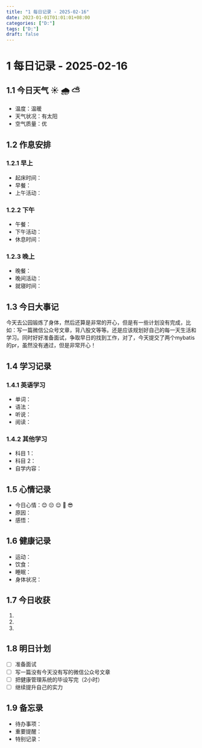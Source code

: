 ```yaml
---
title: "1 每日记录 - 2025-02-16"
date: 2023-01-01T01:01:01+08:00
categories: ["D:"]
tags: ["D:"]
draft: false
---
```

# 1 每日记录 - 2025-02-16

## 1.1 今日天气 ☀️ 🌧️ ⛅

- 温度：温暖
- 天气状况：有太阳
- 空气质量：优

## 1.2 作息安排

### 1.2.1 早上

- 起床时间：
- 早餐：
- 上午活动：

### 1.2.2 下午

- 午餐：
- 下午活动：
- 休息时间：

### 1.2.3 晚上

- 晚餐：
- 晚间活动：
- 就寝时间：

## 1.3 今日大事记

今天去公园锻炼了身体，然后还算是非常的开心，但是有一些计划没有完成，比如：写一篇微信公众号文章，背八股文等等。还是应该规划好自己的每一天生活和学习。同时好好准备面试，争取早日的找到工作，对了，今天提交了两个mybatis的pr，虽然没有通过，但是非常开心！

## 1.4 学习记录

### 1.4.1 英语学习

- 单词：
- 语法：
- 听说：
- 阅读：

### 1.4.2 其他学习

- 科目 1：
- 科目 2：
- 自学内容：

## 1.5 心情记录

- 今日心情：😊 😔 😌 😤 😎
- 原因：
- 感悟：

## 1.6 健康记录

- 运动：
- 饮食：
- 睡眠：
- 身体状况：

## 1.7 今日收获

1.
2.
3.

## 1.8 明日计划

- [ ] 准备面试
- [ ] 写一篇没有今天没有写的微信公众号文章
- [ ] 把健康管理系统的毕设写完（2小时）
- [ ] 继续提升自己的实力

## 1.9 备忘录

- 待办事项：
- 重要提醒：
- 特别记录：

